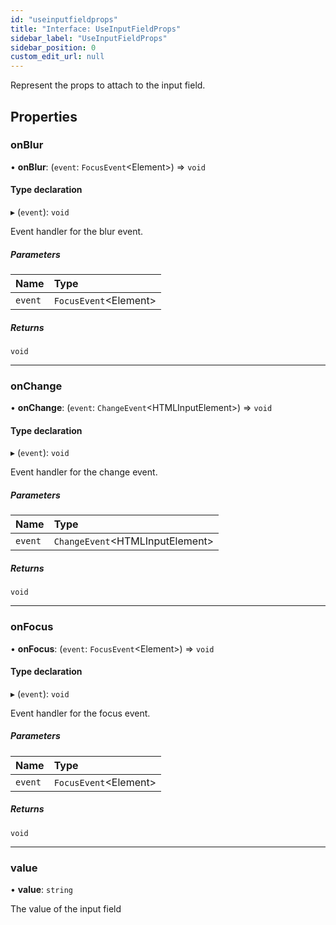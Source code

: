 ```yaml
---
id: "useinputfieldprops"
title: "Interface: UseInputFieldProps"
sidebar_label: "UseInputFieldProps"
sidebar_position: 0
custom_edit_url: null
---
```


Represent the props to attach to the input field.

## Properties

### onBlur

• **onBlur**: (`event`: `FocusEvent`<Element\>) => `void`

#### Type declaration

▸ (`event`): `void`

Event handler for the blur event.

##### Parameters

| Name | Type |
| :------ | :------ |
| `event` | `FocusEvent`<Element\> |

##### Returns

`void`

___

### onChange

• **onChange**: (`event`: `ChangeEvent`<HTMLInputElement\>) => `void`

#### Type declaration

▸ (`event`): `void`

Event handler for the change event.

##### Parameters

| Name | Type |
| :------ | :------ |
| `event` | `ChangeEvent`<HTMLInputElement\> |

##### Returns

`void`

___

### onFocus

• **onFocus**: (`event`: `FocusEvent`<Element\>) => `void`

#### Type declaration

▸ (`event`): `void`

Event handler for the focus event.

##### Parameters

| Name | Type |
| :------ | :------ |
| `event` | `FocusEvent`<Element\> |

##### Returns

`void`

___

### value

• **value**: `string`

The value of the input field

